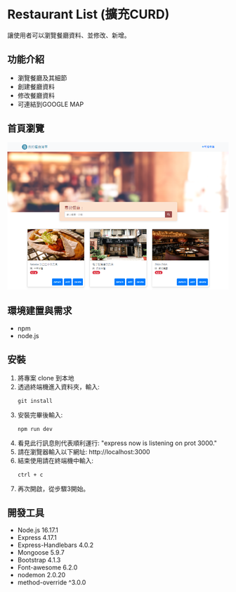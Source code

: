 # Restaurant List (擴充CURD)

讓使用者可以瀏覽餐廳資料、並修改、新增。

## 功能介紹
* 瀏覽餐廳及其細節
* 創建餐廳資料
* 修改餐廳資料
* 可連結到GOOGLE MAP

## 首頁瀏覽

![Restaurant List Index image.](./public/image/index.png "Restaurant List Index image.")

## 環境建置與需求 
* npm 
* node.js 

## 安裝
1. 將專案 clone 到本地
2. 透過終端機進入資料夾，輸入:
   ```
   git install
   ```
3. 安裝完畢後輸入:
   ```
   npm run dev
   ```
4. 看見此行訊息則代表順利運行:
   "express now is listening on prot 3000."
5. 請在瀏覽器輸入以下網址:
   http://localhost:3000
6. 結束使用請在終端機中輸入:
   ```
   ctrl + c
   ```
7. 再次開啟，從步驟3開始。

## 開發工具

* Node.js 16.17.1
* Express 4.17.1
* Express-Handlebars 4.0.2
* Mongoose 5.9.7
* Bootstrap 4.1.3
* Font-awesome 6.2.0
* nodemon 2.0.20
* method-override ^3.0.0
